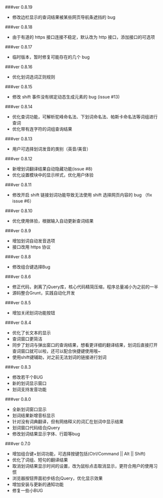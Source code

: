 ###ver 0.8.19
+ 修改边栏显示的查词结果被某些网页导航条遮挡的 bug

###ver 0.8.18
+ 由于有道的 https 接口连接不稳定，默认改为 http 接口，添加接口的可选项

###ver 0.8.17
+ 临时版本，暂时修复可能存在的几个 bug

###ver 0.8.16
+ 优化划词选词正则规则

###ver 0.8.15
+ 修改 shift 事件没有绑定动态生成元素的 bug (issue #13)

###ver 0.8.14
+ 优化查词功能，可解析驼峰命名法、下划词命名法、帕斯卡命名法等词组进行查词
+ 优化带有连字符的词组查询结果

###ver 0.8.13
+ 用户可选择划词发音的类别（英音/美音）

###ver 0.8.12
+ 新增划词翻译结果自动隐藏功能(issue #8)
+ 优化设置模块中的显示样式，优化用户体验

###ver 0.8.11
+ 修改开启 shift 链接划词功能导致无法使用 shift 选择网页内容的 bug （fix issue #6）

###ver 0.8.10
+ 优化使用体验，根据输入自动更新查词结果

###ver 0.8.9
+ 增加划词自动发音选项
+ 接口改用 https 协议

###ver 0.8.8
+ 修改组合键选择Bug

###ver 0.8.6
+ 修正代码，剥离了jQuery库，核心代码精简压缩，程序总量减小为之前的一半
+ 源码整合Grunt，实践自动化开发

###ver 0.8.5
+ 增加关闭划词功能按钮

###ver 0.8.4
+ 优化了长文本的显示
+ 查词窗口更简洁
+ 同步了划词与弹出窗口的查询结果，想看更详细的翻译结果，划词后直接打开查词窗口就可以啦，还可以配合快捷键使用哦~
+ 使用shift键辅助，对之前无法划词的链接进行划词

###ver 0.8.3
+ 修改若干个BUG
+ 新的划词显示窗口
+ 划词支持发音功能

###ver 0.8.0
+ 全新划词窗口显示
+ 划词结果新增音标显示
+ 针对没有词典翻译，但有网络释义的词汇在划词中显示结果
+ 划词窗口代码结合jQuery
+ 修改划词结果显示字体、行距等bug

###ver 0.7.0
+ 增加组合键+划词功能，可选择按键包括(Ctrl/Command || Alt || Shift)
+ 优化了词组、短句的翻译结果
+ 取消划词结果显示时间的设置，改为鼠标点击取消显示，更符合用户的使用习惯
+ 浏览器按钮界面初步结合jQuery，优化显示效果
+ 增加安装与更新的通知功能
+ 修复一些小BUG
